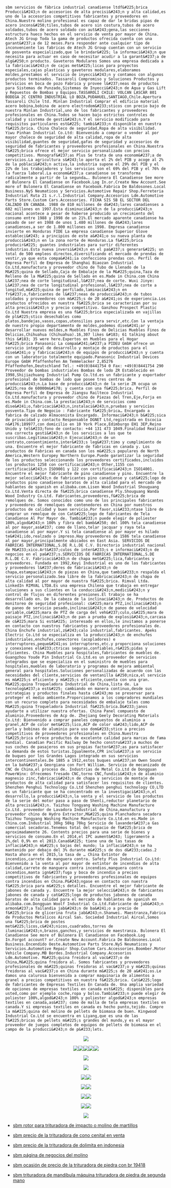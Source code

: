 
```
sbm servicios de fábrica industrial canadiense ltdf&#225;brica Producci&#243;n de accesorios de alta precisi&#243;n y alta calidad,es uno de la accesorios competitivos fabricantes y proveedores en China.Nuestro molino profesional es capaz de dar le bridas pipas de acero incons&#250;tiles,tubos de acero sin costura,tubos de acero soldados,tubos de acero soldado con aut&#243;gena,las secciones estructura hueco hechos en el servicio de venta por mayor de China. Atech JG Group Toda la gama de productos ofrecida cuenta con una garant&#237;a de 12 meses.Para responder ante cualquier tipo de inconveniente las fabricas de Atech JG Group cuentan con un servicio de posventa especializado,que le brindar&#225; la informaci&#243;n que necesita para actuar en caso de necesitar acudir a la garant&#237;a de alg&#250;n producto. Gaveteros Modulares Somos una empresa dedicada a la fabricaci&#243;n de cajas met&#225;licas para proyectos especiales,cajas plasticas y gaveteros modulares,elaboramos moldes,prestamos el servicio de inyecci&#243;n y contamos con algunos productos terminados. Tassaroli Compromiso y Soluciones Productos y Servicios en boca de pozo Fabrica y provee l&#237;neas de productos para Sistemas de Punzado,Sistemas de Inyecci&#243;n de Agua y Gas Lift y Repuestos de Bombas y Equipos.TASSAROLI CHILE: VOLCAN LASCAR 801 BODEGA 2C CENTRO INDUSTRIAL LO BOZA,PUDAHUEL,SANTIAGO,Chile.Apertura Tassaroli Chile ltd. Minlan Industrial Comprar el edificio material acero bobina,bobina de acero electrodom&#233;sticos con precio bajo de nuestra Minlan Industrial,uno de los fabricantes y proveedores profesionales en China.Todos se hacen bajo estrictos controles de calidad y sistema de gesti&#243;n.Y el servicio modificado para requisitos particulares est&#225; tambi&#233;n disponible en nuestra f&#225;brica. China Chaleco de seguridad,Ropa de alta visibilidad. Yiwu Pinhan Industrial Co.Ltd: Bienvenido a comprar o vender al por mayor chaleco de seguridad de alta calidad,ropa de alta visibilidad,guantes de seguridad,gafas de seguridad y accesorios de seguridad de fabricantes y proveedores profesionales en China.Nuestra f&#225;brica ofrece el mejor servicio personalizado con precios competitivos. Monograf&#237;as Plus Se trata de una econom&#237;a de servicios.La agricultura s&#243;lo aporta el 2% del PIB y acoge al 2% de la poblaci&#243;n activa,la industria supone el 29% del PIB y el 22% de los trabajadores y los servicios son el 69% del PIB y el 76% de la fuerza laboral.La econom&#237;a canadiense se transforma radicalmente a partir de la segunda…. Bulonera El Canadiense See more of Bulonera El Canadiense on Facebook.Log In.or.Create New Account.See more of Bulonera El Canadiense on Facebook.Fabrica De Baldosones.Local Business.NyS Neumaticos y Servicios.Automotive Repair Shop.Ferreteria Industrial Ruta 21 s.r.l.Industrial Company.Accesorios Ldm.Automotive Parts Store.Custom Cars.Accessories. FICHA SIS 5B EL SECTOR DEL CALZADO EN CANADA. 1988 de 810 millones de d&#243;lares canadienses a 602 millones en 1997.Esta disminuci&#243;n de la producci&#243;n nacional acontece a pesar de haberse producido un crecimiento del consumo entre 1988 y 1998 de un 21%.El mercado aparente canadiense ha pasado de ser en 1988 de unos 1.480 millones de d&#243;lares canadienses,a ser de 1.800 millones en 1998. Empresa canadiense invierte en Honduras FIDE La empresa canadiense Superior Glove estableci&#243; a principios de este a&#241;o su nueva planta de producci&#243;n en la zona norte de Honduras.La f&#225;brica producir&#225; guantes industriales para surtir diferentes industrias.Esta nueva inversi&#243;n en el pa&#237;s generar&#225; un total de 500 empleos directos,diversificando el mercado de prendas de vestir,ya que esta compa&#241;ia confecciona prendas con. Perfil de Empresa Perfil de Empresa de Shanghai Biaozan Industrial Co.Ltd,manufactura y proveedor chino de Tubo de Llenado de la M&#225;quina de Sellado,Caja de Embalaje de la M&#225;quina,Taza de Relleno de la M&#225;quina de Sellado en es.Made in China.com China L&#237;nea de corte longitudinal,l&#237;nea de corte. Wuxi Jinye: L&#237;nea de corte longitudinal profesional,l&#237;nea de corte a longitud,m&#225;quina de perfilado,laminaci&#243;n en fr&#237;o,fabricantes de l&#237;neas de producci&#243;n de tubos soldados y proveedores con m&#225;s de 20 a&#241;os de experiencia.Los productos ofrecidos en nuestra f&#225;brica se caracterizan por su alta precisi&#243;n y precio competitivo. Ganzhou Prospect Plastic Co.Ltd Nuestra empresa es una f&#225;brica especializada en vajillas de pl&#225;stico desechables como platos,bandejas,vasos,copas,utensilios para servir,etc.Con la ventaja de nuestro propio departamento de moldes,podemos dise&#241;ar y desarrollar nuevos moldes,m Muebles Finos de Delicias Muebles Finos de Delicias,Chihuahua (Chihuahua).16,307 likes &#183; 61 talking about this &#183; 35 were here.Expertos en Muebles para el Hogar F&#225;brica Panasonic La compa&#241;&#237;a PIDEU GmbH ofrece un servicio integral de desarrollo y montaje de productos para el dise&#241;o y fabricaci&#243;n de equipos de producci&#243;n y cuenta con un laboratorio totalmente equipado.Panasonic Industrial Devices Europe GmbH Pfaffenhofen Am Temmelacker 2,85276 Pfaffenhofen,Deutschland Tel.: +49(0)8441754 0 Fax: +49(0)8441754 290 Proveedor de bombas industriales Bombas de lodo ZR Establecido en 1998,Shijiazhuang Industrial Pump Co.ltd.es un fabricante y exportador profesional de bombas de lodo que posee tres centros de producci&#243;n.La base de producci&#243;n de la serie ZR ocupa un &#225;rea de 60000m&#178; y cuenta con una f&#225;brica. Perfil de Empresa Perfil de Empresa de Jiangsu Railteco Industrial Co.Ltd.manufactura y proveedor chino de Piezas del Tren,Eje,Forja en es.Made in China.com.la prestaci&#243;n de servicios como dise&#241;o,fabricaci&#243;n,instalaci&#243;n,pruebas y servicios posventa.Tipo de Negocio : Fabricante f&#225;brica… Encargado a fabrica de calzado Almacenista Encargado. Informaci&#243;n b&#225;sica de privacidad y contacto Responsable DGNET Ltd,registrada en Escocia n&#176;189977,con domicilio en 10 York Place,Edimburgo EH1 3EP,Reino Unido y tel&#233;fono de contacto: +44 131 473 1049.Finalidad Realizar una correcta gesti&#243;n de los servicios a los que te suscribas.Legitimaci&#243;n Ejecuci&#243;n de un contrato,consentimiento,inter&#233;s leg&#237;timo y cumplimiento de una. Encuentre el mejor fabricante de fabricas en canada y. Los productos de Fabricas en canada son los m&#225;s populares de North America,Western Europey Northern Europe.Puede garantizar la seguridad de los productos seleccionando los proveedores certificados,incluidos los productos 1258 con certificaci&#243;n Other,1155 con certificaci&#243;n ISO9001 y 122 con certificaci&#243;n ISO14001. Encuentre el mejor fabricante de pino canadiense y pino. Encuentre la mejor selecci&#243;n de fabricantes pino canadiense y cat&#225;logo de productos pino canadiense baratos de alta calidad para el mercado de hablantes de spanish en alibaba.com.Lisen Wood Industrial Shouguang Co.Ltd.Venta directa de f&#225;brica canadiense Ply.Shouguang Wanda Wood Industry Co.Ltd. Fabricantes,proveedores,f&#225;brica de remolques de. Somos conocidos como uno de los principales fabricantes y proveedores de remolques de contenedores en China por nuestros productos de calidad y buen servicio.Por favor,si&#233;ntase libre de comprar un remolque de con Cat&#225;logo de fabricantes de Tela Canadiense Al Por Mayor de. Tambi&#233;n puede elegir de poliester 100%,algod&#243;n 100% y fibra del bamb&#250; del 100% tela canadiense al por mayor,as&#237; como de llano,telar jacquar y raya tela canadiense al por mayor.Y si tela canadiense al por mayor es hilado te&#241;ido,realzado o impreso.Hay proveedores de 1586 tela canadiense al por mayor,principalmente ubicados en East Asia. SERVICIOS DE FABRICAS INTERNATIONAL,S.DE R.L.DE C.V. Directorio industrial nacional de M&#233;xico.Art&#237;culos de inter&#233;s e informaci&#243;n de negocios en el pa&#237;s.SERVICIOS DE FABRICAS INTERNATIONAL,S.DE R.L.DE C.V. Fabricaci&#243;n de chapa met&#225;lica,fabricantes y proveedores. Fundada en 1992,Keyi Industrial es uno de los fabricantes y proveedores l&#237;deres de fabricaci&#243;n de chapa,estampaci&#243;n de piezas en China,que tambi&#233;n respalda el servicio personalizado.Sea libre de la fabricaci&#243;n de chapa de alta calidad al por mayor de nuestra f&#225;brica. Rimval Ltda. LinkedIn RIMVAL LTDA.Es una empresa Chilena que trabaja en entregar soluciones a sus clientes en la conducci&#243;n,medici&#243;n y control de flujos en diferentes presiones.El trabajo se ha desarrollado en. De la cabeza de la inclinaci&#243;n de. Productos de monitoreo de seguridad profesional: c&#225;mara PTZ,inclinaci&#243;n de paneo de servicio pesado,inclinaci&#243;n de paneo de velocidad variable,c&#225;mara de PTZ de carga del veh&#237;culo,c&#225;mara de paisaje PTZ,inclinaci&#243;n de pan a prueba de explosi&#243;n,carcasa de c&#225;mara Si est&#225; interesado en ellos,le invitamos a ponerse en contacto con nuestros fabricantes y proveedores profesionales de. China Enchufe industrial,z&#243;calo industrial,fabricantes. Apeks Electric Co.Ltd se especializa en la producci&#243;n de enchufes industriales,enchufes,conectores (acopladores) e interruptores,peque&#241;os interruptores,etc.y proporciona soluciones y conexiones el&#233;ctricas seguras,confiables,r&#225;pidas y eficientes. China Muebles para hospitales,fabricantes de muebles de. Guangzhou Youde Pin Industrial Co.Ltd.es un proveedor de servicios integrados que se especializa en el suministro de muebles para hospitales,muebles de laboratorio y programas de mejora ambiental general para hospitales.Soluciones personalizadas de acuerdo con las necesidades del cliente,servicios de ventanilla &#250;nica,el servicio es m&#225;s eficiente y m&#225;s eficiente,cuenta con una gran. M&#225;quina Troqueladora Industrial de China,lista de. La tecnolog&#237;a est&#225; cambiando en manera continuo,desde sus estrategias y productos finales hasta c&#243;mo se preservar para proteger el medio ambiente.Proporcionamos a los compradores mundiales con un recurso completo para necesidades de embalaje tales como M&#225;quina Troqueladora Industrial f&#225;brica.D&#233;janos ayudarte a utilizar nuestra ofertas. China Panel compuesto de aluminio,Proveedores de Acp de. Zhejiang Geely Decorating Materials Co.Ltd: Bienvenido a comprar paneles compuestos de aluminio a granel,ACP de color met&#225;lico,ACP de color s&#243;lido,ACP de perla y bobinas de aluminio para uso dom&#233;stico a precios competitivos de proveedores profesionales en China.Nuestra f&#225;brica ofrece productos de excelente calidad para marcas de fama mundial. Canadian Pacific Railway De hecho constru&#237;a muchos de sus coches de pasajeros en sus propias factor&#237;as para satisfacer la demanda de estos turistas.Igualmente,CPR inclu&#237;a un servicio de buques por los Grandes Lagos integrado en sus servicios intercontinentales.De 1885 a 1912,estos buques un&#237;an Owen Sound en la bah&#237;a Georgiana con Fort William. Servicio de mecanizado de CNC de China,el proceso de. Industrias de Metal Co.Ltd de Dongguan PowerWinx: Ofrecemos fresado CNC,torno CNC,fundici&#243;n de aluminio magnesio zinc,fabricaci&#243;n de chapa y servicios de montaje de productos de alta calidad para satisfacer los requisitos de clientes. Shenzhen Penghui Technology Co.Ltd Shenzhen penghui technology CO.LTD es un fabricante que se ha concentrado en la investigaci&#243;n,el desarrollo,la producci&#243;n,la venta y el servicio de los productos de la serie del motor paso a paso de Shenli,reductor planetario de alta precisi&#243;n. Taizhou Tongyang Washing Machine Manufacture Co.Ltd. proveedor de Lavadora Industrial de China,manufactura y proveedor chino de Hydro Extractor,M&#225;quina Planchadora secadora Taizhou Tongyang Washing Machine Manufacture Co.Ltd.en es.Made in China.com.Industrial 30kg 50kg 70kg Servicio de lavander&#237;a Gas comercial secadoras.Tenemos total del espacio de f&#225;brica de aproximadamente 26. Contents precios para una serie de bienes y servicios de consumo.En el 2014,el IPC aument&#243; ligeramente a 2%,del 0,9% en el 2013.Canad&#225; tiene una de las tasas de inflaci&#243;n m&#225;s bajas del mundo; la inflaci&#243;n se ha mantenido por debajo del 3% durante m&#225;s de dos d&#233;cadas.2 Hasta ahora en el 2015,la tasa de … China Extintor de incendios,carrete de manguera contra. Safety Plus Industrial Co.Ltd: Bienvenido a la venta al por mayor de extintor de incendios de alta calidad,carrete de manguera contra incendios,manguera contra incendios,manta ign&#237;fuga y boca de incendio a precios competitivos de fabricantes y proveedores profesionales de equipos contra incendios en China.P&#243;ngase en contacto con nuestra f&#225;brica para m&#225;s detalles. Encuentre el mejor fabricante de jabones de canada y. Encuentre la mejor selecci&#243;n de fabricantes jabones de canada y cat&#225;logo de productos jabones de canada baratos de alta calidad para el mercado de hablantes de spanish en alibaba.com.Dongguan Woolf Industrial Co.Ltd.Fabricante de jab&#243;n armon&#237;a Tailandia jab&#243;n de ba&#241;o a precio de f&#225;brica de glicerina fruta jab&#243;n.Shanwei. Maestranza,Fabrica de Productos Metalicos Aircal San. Sociedad Industrial Aircal,Somos una f&#225;brica de postes met&#225;licos,c&#243;nicos,cuadrados,torres de iluminaci&#243;n,brazos,ganchos,y servicios de maestranza. Bulonera El Canadiense See more of Bulonera El Canadiense on Facebook.Log In.Forgot account? or.Create New Account.Fabrica De Baldosones.Local Business.Encendido Oeste.Automotive Parts Store.NyS Neumaticos y Servicios.Automotive Repair Shop.Custom Cars.Accessories.Boomber.Motor Vehicle Company.MB Bordes.Industrial Company.Accesorios Ldm.Automotive. M&#225;quina freidora al vac&#237;o de China,M&#225;quina freidora al. Somos fabricantes y proveedores profesionales de m&#225;quinas freidoras al vac&#237;o y m&#225;quinas freidoras al vac&#237;o en China durante m&#225;s de 20 a&#241;os.Le damos una calurosa bienvenida a comprar maquinaria de alimentos a granel a precios competitivos en nuestra f&#225;brica. Cat&#225;logo de fabricantes de Empresas Textiles En Canada de. Una amplia variedad de opciones de empresas textiles en canada est&#225; disponibles para usted,como por ejemplo coche,ropa y bolso.Tambi&#233;n puede elegir de poliester 100%,algod&#243;n 100% y poliester algod&#243;n empresas textiles en canada,as&#237; como de malla de tela empresas textiles en canada.Y si empresas textiles en canada es hecho punto,tejido. Compre la m&#225;quina del molino de pellets de biomasa de buen. Kingwood Industrial Co.Ltd se encuentra en Liyang,que es una de las f&#225;bricas de pellets m&#225;s grandes del mundo,y es el mayor proveedor de juegos completos de equipos de pellets de biomasa en el campo de la producci&#243;n de p&#233;lets. 
```

<div align="center">

<a href="https://es-crusher.shibang-china.com/github&k=sbm+servicios+de+f%C3%A1brica+industrial+canadiense+ltd"><img src="https://static.shibang-china.com/es/crusher/logo.jpg"></a>

<a href="https://es-crusher.shibang-china.com/github&k=sbm+servicios+de+f%C3%A1brica+industrial+canadiense+ltd"><img src="https://static.shibang-china.com/es/crusher/index.jpg"></a><a href="https://es-crusher.shibang-china.com/material.htmlgithub&k=sbm+servicios+de+f%C3%A1brica+industrial+canadiense+ltd"><img src="https://static.shibang-china.com/es/crusher/material.jpg"></a><a href="https://es-crusher.shibang-china.com/application.htmlgithub&k=sbm+servicios+de+f%C3%A1brica+industrial+canadiense+ltd"><img src="https://static.shibang-china.com/es/crusher/application.jpg"></a><a href="https://es-crusher.shibang-china.com/aboutus.htmlgithub&k=sbm+servicios+de+f%C3%A1brica+industrial+canadiense+ltd"><img src="https://static.shibang-china.com/es/crusher/aboutus.jpg"></a><a href="https://es-crusher.shibang-china.com/contact.htmlgithub&k=sbm+servicios+de+f%C3%A1brica+industrial+canadiense+ltd"><img src="https://static.shibang-china.com/es/crusher/contact.jpg"></a>

<a href="https://es-crusher.shibang-china.com/github&k=sbm+servicios+de+f%C3%A1brica+industrial+canadiense+ltd"><img src="https://static.shibang-china.com/es/crusher/banner.jpg"></a>

<a href="https://swt.shibang-china.com/github&k=sbm+servicios+de+f%C3%A1brica+industrial+canadiense+ltd"><img src="https://static.shibang-china.com/es/crusher/text.jpg"></a>

<a href="https://swt.shibang-china.com/github&k=sbm+servicios+de+f%C3%A1brica+industrial+canadiense+ltd"><img src="https://static.shibang-china.com/es/crusher/chat.jpg"></a><a href="https://es-crusher.shibang-china.com/contact.htmlgithub&k=sbm+servicios+de+f%C3%A1brica+industrial+canadiense+ltd"><img src="https://static.shibang-china.com/es/crusher/message.jpg"></a>

<a href="https://es-crusher.shibang-china.com/products/pe.htmlgithub&k=sbm+servicios+de+f%C3%A1brica+industrial+canadiense+ltd"><img src="https://static.shibang-china.com/es/crusher/pe.jpg"></a><a href="https://es-crusher.shibang-china.com/products/pf.htmlgithub&k=sbm+servicios+de+f%C3%A1brica+industrial+canadiense+ltd"><img src="https://static.shibang-china.com/es/crusher/pf.jpg"></a>

<a href="https://es-crusher.shibang-china.com/products/hpt.htmlgithub&k=sbm+servicios+de+f%C3%A1brica+industrial+canadiense+ltd"><img src="https://static.shibang-china.com/es/crusher/hpt.jpg"></a><a href="https://es-crusher.shibang-china.com/products/vsi.htmlgithub&k=sbm+servicios+de+f%C3%A1brica+industrial+canadiense+ltd"><img src="https://static.shibang-china.com/es/crusher/vsi.jpg"></a>

<a href="https://es-crusher.shibang-china.com/products/klv.htmlgithub&k=sbm+servicios+de+f%C3%A1brica+industrial+canadiense+ltd"><img src="https://static.shibang-china.com/es/crusher/klv.jpg"></a><a href="https://es-crusher.shibang-china.com/products/portable.htmlgithub&k=sbm+servicios+de+f%C3%A1brica+industrial+canadiense+ltd"><img src="https://static.shibang-china.com/es/crusher/portable.jpg"></a>

<a href="https://swt.shibang-china.com/github&k=sbm+servicios+de+f%C3%A1brica+industrial+canadiense+ltd"><img src="https://static.shibang-china.com/es/crusher/case.jpg"></a>

</div>


* [sbm rotor para trituradora de impacto o molino de martillos](sbm%20rotor%20para%20trituradora%20de%20impacto%20o%20molino%20de%20martillos.md)

* [sbm precio de la trituradora de cono cenital en venta](sbm%20precio%20de%20la%20trituradora%20de%20cono%20cenital%20en%20venta.md)

* [sbm precio de la trituradora de dolimita en indonesia](sbm%20precio%20de%20la%20trituradora%20de%20dolimita%20en%20indonesia.md)

* [sbm página de negocios del molino](sbm%20p%C3%A1gina%20de%20negocios%20del%20molino.md)

* [sbm ocasión de precio de la trituradora de piedra con br 19418](sbm%20ocasi%C3%B3n%20de%20precio%20de%20la%20trituradora%20de%20piedra%20con%20br%2019418.md)

* [sbm trituradora de mandíbula máquina trituradora de piedra de segunda mano](sbm%20trituradora%20de%20mand%C3%ADbula%20m%C3%A1quina%20trituradora%20de%20piedra%20de%20segunda%20mano.md)
